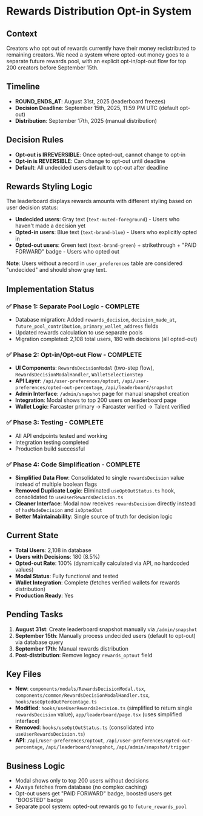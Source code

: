 # Rewards Distribution Opt-in System

## Context
Creators who opt out of rewards currently have their money redistributed to remaining creators. We need a system where opted-out money goes to a separate future rewards pool, with an explicit opt-in/opt-out flow for top 200 creators before September 15th.

## Timeline
- **ROUND_ENDS_AT**: August 31st, 2025 (leaderboard freezes)
- **Decision Deadline**: September 15th, 2025, 11:59 PM UTC (default opt-out)
- **Distribution**: September 17th, 2025 (manual distribution)

## Decision Rules
- **Opt-out is IRREVERSIBLE**: Once opted-out, cannot change to opt-in
- **Opt-in is REVERSIBLE**: Can change to opt-out until deadline
- **Default**: All undecided users default to opt-out after deadline

## Rewards Styling Logic
The leaderboard displays rewards amounts with different styling based on user decision status:

- **Undecided users**: Gray text (`text-muted-foreground`) - Users who haven't made a decision yet
- **Opted-in users**: Blue text (`text-brand-blue`) - Users who explicitly opted in
- **Opted-out users**: Green text (`text-brand-green`) + strikethrough + "PAID FORWARD" badge - Users who opted out

**Note**: Users without a record in `user_preferences` table are considered "undecided" and should show gray text.

## Implementation Status

### ✅ Phase 1: Separate Pool Logic - COMPLETE
- Database migration: Added `rewards_decision`, `decision_made_at`, `future_pool_contribution`, `primary_wallet_address` fields
- Updated rewards calculation to use separate pools
- Migration completed: 2,108 total users, 180 with decisions (all opted-out)

### ✅ Phase 2: Opt-in/Opt-out Flow - COMPLETE
- **UI Components**: `RewardsDecisionModal` (two-step flow), `RewardsDecisionModalHandler`, `WalletSelectionStep`
- **API Layer**: `/api/user-preferences/optout`, `/api/user-preferences/opted-out-percentage`, `/api/leaderboard/snapshot`
- **Admin Interface**: `/admin/snapshot` page for manual snapshot creation
- **Integration**: Modal shows to top 200 users on leaderboard page
- **Wallet Logic**: Farcaster primary → Farcaster verified → Talent verified

### ✅ Phase 3: Testing - COMPLETE
- All API endpoints tested and working
- Integration testing completed
- Production build successful

### ✅ Phase 4: Code Simplification - COMPLETE
- **Simplified Data Flow**: Consolidated to single `rewardsDecision` value instead of multiple boolean flags
- **Removed Duplicate Logic**: Eliminated `useOptOutStatus.ts` hook, consolidated to `useUserRewardsDecision.ts`
- **Cleaner Interface**: Modal now receives `rewardsDecision` directly instead of `hasMadeDecision` and `isOptedOut`
- **Better Maintainability**: Single source of truth for decision logic

## Current State
- **Total Users**: 2,108 in database
- **Users with Decisions**: 180 (8.5%)
- **Opted-out Rate**: 100% (dynamically calculated via API, no hardcoded values)
- **Modal Status**: Fully functional and tested
- **Wallet Integration**: Complete (fetches verified wallets for rewards distribution)
- **Production Ready**: Yes

## Pending Tasks
1. **August 31st**: Create leaderboard snapshot manually via `/admin/snapshot`
2. **September 15th**: Manually process undecided users (default to opt-out) via database query
3. **September 17th**: Manual rewards distribution
4. **Post-distribution**: Remove legacy `rewards_optout` field

## Key Files
- **New**: `components/modals/RewardsDecisionModal.tsx`, `components/common/RewardsDecisionModalHandler.tsx`, `hooks/useOptedOutPercentage.ts`
- **Modified**: `hooks/useUserRewardsDecision.ts` (simplified to return single `rewardsDecision` value), `app/leaderboard/page.tsx` (uses simplified interface)
- **Removed**: `hooks/useOptOutStatus.ts` (consolidated into `useUserRewardsDecision.ts`)
- **API**: `/api/user-preferences/optout`, `/api/user-preferences/opted-out-percentage`, `/api/leaderboard/snapshot`, `/api/admin/snapshot/trigger`

## Business Logic
- Modal shows only to top 200 users without decisions
- Always fetches from database (no complex caching)
- Opt-out users get "PAID FORWARD" badge, boosted users get "BOOSTED" badge
- Separate pool system: opted-out rewards go to `future_rewards_pool`
